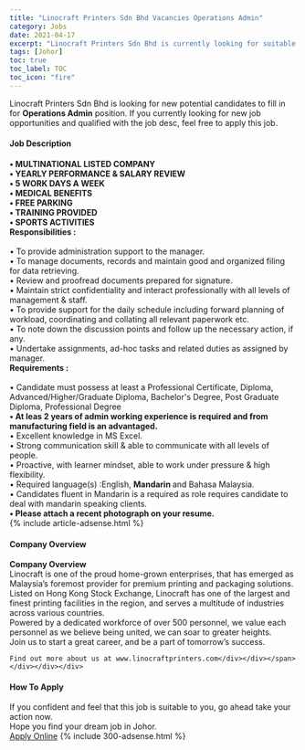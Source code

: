 ```yaml
---
title: "Linocraft Printers Sdn Bhd Vacancies Operations Admin" 
category: Jobs 
date: 2021-04-17 
excerpt: "Linocraft Printers Sdn Bhd is currently looking for suitable person to fill in the Operations Admin which based in Johor" 
tags: [Johor] 
toc: true 
toc_label: TOC 
toc_icon: "fire" 
--- 
```


<p>Linocraft Printers Sdn Bhd is looking for new potential candidates to fill in for <b>Operations Admin</b> position. If you currently looking for new job opportunities and qualified with the job desc, feel free to apply this job.
</p><div><div><h4>Job Description</h4></div><div><div><span><div><div><div><strong>&#8226; MULTINATIONAL LISTED COMPANY<br>&#8226; YEARLY PERFORMANCE &amp; SALARY REVIEW<br>&#8226; 5 WORK DAYS A WEEK<br>&#8226; MEDICAL BENEFITS</strong></div><div><strong>&#8226; FREE PARKING</strong><br><strong>&#8226; TRAINING PROVIDED</strong></div><div><strong>&#8226; SPORTS ACTIVITIES</strong></div><div><div><strong>Responsibilities :</strong></div><div><br>&#8226; To provide administration support to the manager.<br>&#8226; To manage documents, records and maintain good and organized filing for data retrieving.<br>&#8226; Review and proofread documents prepared for signature.<br>&#8226; Maintain strict confidentiality and interact professionally with all levels of management &amp; staff.<br>&#8226; To provide support for the daily schedule including forward planning of workload, coordinating and collating all relevant paperwork etc.<br>&#8226; To note down the discussion points and follow up the necessary action, if any.<br>&#8226; Undertake assignments, ad-hoc tasks and related duties as assigned by manager.</div><div><strong>Requirements :</strong></div><div><br>&#8226; Candidate must possess at least a Professional Certificate, Diploma, Advanced/Higher/Graduate Diploma, Bachelor's Degree, Post Graduate Diploma, Professional Degree</div><div><strong>&#8226; At leas 2 years of admin working experience is required and from manufacturing field is an advantaged.</strong></div><div>&#8226; Excellent knowledge in MS Excel.</div><div>&#8226; Strong communication skill &amp; able to communicate with all levels of people.</div><div>&#8226; Proactive, with learner mindset, able to work under pressure &amp; high flexibility.</div><div>&#8226; Required language(s) :English, <strong>Mandarin </strong>and Bahasa Malaysia.</div><div>&#8226; Candidates fluent in Mandarin is a required as role requires candidate to deal with mandarin speaking clients.</div><div><strong>&#8226; Please attach a recent photograph on your resume.</strong></div></div></div></div></span></div></div></div> 
{% include article-adsense.html %} 
<div><div><h4>Company Overview</h4></div><div><div><span><div><div>
<strong>Company Overview</strong></div>
<div>
<div>
		Linocraft is one of the proud home-grown enterprises, that has emerged as Malaysia&#8217;s foremost provider for premium printing and packaging solutions.</div>
<div>
		Listed on Hong Kong Stock Exchange, Linocraft has one of the largest and finest printing facilities in the region, and serves a multitude of industries across various countries.</div>
<div>
		Powered by a dedicated workforce of over 500 personnel, we value each personnel as we believe being united, we can soar to greater heights.</div>
<div>
		Join us to start a great career, and be a part of tomorrow&#8217;s success.</div>
	
	Find out more about us at www.linocraftprinters.com</div></div></span></div></div></div> 
#### How To Apply 
If you confident and feel that this job is suitable to you, go ahead take your action now. <br/> 
Hope you find your dream job in Johor. <br/> 
<a href="https://www.jobstreet.com.my/en/job/operations-admin-4538891?jobId=jobstreet-my-job-4538891&" class="btn btn--info" target="_blank" rel="nofollow noopenner">Apply Online</a> 
{% include 300-adsense.html %} 